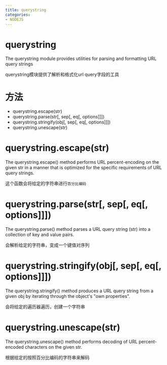 ```yaml
---
title: querystring
categories: 
- NODEJS
---
```


# querystring

The querystring module provides utilities for parsing and formatting URL query strings

querystring模块提供了解析和格式化url query字段的工具


# 方法

- querystring.escape(str)
- querystring.parse(str[, sep[, eq[, options]]])
- querystring.stringify(obj[, sep[, eq[, options]]])
- querystring.unescape(str)


# querystring.escape(str)

The querystring.escape() method performs URL percent-encoding on the given str in a manner that is optimized for the specific requirements of URL query strings.


这个函数会将给定的字符串进行`百分比编码`

# querystring.parse(str[, sep[, eq[, options]]])

The querystring.parse() method parses a URL query string (str) into a collection of key and value pairs.

会解析给定的字符串，变成一个键值对序列

# querystring.stringify(obj[, sep[, eq[, options]]])

The querystring.stringify() method produces a URL query string from a given obj by iterating through the object's "own properties".

会将给定的遍历器遍历，创建一个字符串

# querystring.unescape(str)

The querystring.unescape() method performs decoding of URL percent-encoded characters on the given str.

根据给定的按照百分比编码的字符串来解码
